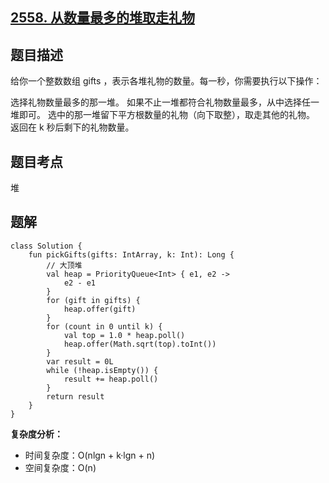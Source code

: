 ## [2558. 从数量最多的堆取走礼物](https://leetcode.cn/problems/take-gifts-from-the-richest-pile/)

## 题目描述

给你一个整数数组 gifts ，表示各堆礼物的数量。每一秒，你需要执行以下操作：

选择礼物数量最多的那一堆。
如果不止一堆都符合礼物数量最多，从中选择任一堆即可。
选中的那一堆留下平方根数量的礼物（向下取整），取走其他的礼物。
返回在 k 秒后剩下的礼物数量。

## 题目考点

堆

## 题解
 
```
class Solution {
    fun pickGifts(gifts: IntArray, k: Int): Long {
        // 大顶堆
        val heap = PriorityQueue<Int> { e1, e2 ->
            e2 - e1
        }
        for (gift in gifts) {
            heap.offer(gift)
        }
        for (count in 0 until k) {
            val top = 1.0 * heap.poll()
            heap.offer(Math.sqrt(top).toInt())
        }
        var result = 0L
        while (!heap.isEmpty()) {
            result += heap.poll()
        }
        return result
    }
}
```

**复杂度分析：**

- 时间复杂度：O(nlgn + k·lgn + n)
- 空间复杂度：O(n) 
